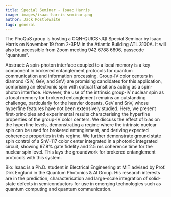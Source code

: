 ```yaml
---
title: Special Seminar - Isaac Harris
image: images/isaac-harris-seminar.png
author: Jack Postlewaite
tags: general
---
```


The PhoQuS group is hosting a CQN-QUICS-JQI Special Seminar by Isaac Harris on November 19 from 2-3PM in the Atlantic Building ATL 3100A. It will also be accessible from Zoom meeting 942 6788 6806, passcode "quantum".

Abstract: A spin-photon interface coupled to a local memory is a key component in brokered entanglement protocols for quantum communication and information processing. Group-IV color centers in diamond (SIV, GeV, and SnV) are promising candidates for this application, comprising an electronic spin with optical transitions acting as a spin-photon interface. However, the use of the intrinsic group-IV nuclear spin as a local memory for brokered entanglement remains an outstanding challenge, particularly for the heavier dopants, GeV and SnV, whose hyperfine features have not been extensively studied. Here, we present first-principles and experimental results characterising the hyperfine properties of the group-IV color centers. We discuss the effect of bias on the hyperfine levels, demonstrating a regime where the intrinsic nuclear spin can be used for brokered entanglement, and deriving expected coherence properties in this regime. We further demonstrate ground state spin control of a SnV-117 color center integrated in a photonic integrated circuit, showing 97.8% gate fidelity and 2.5 ms coherence time for the nuclear spin level. This lays the groundwork for brokered entanglement protocols with this system.

Bio: Isaac is a Ph.D. student in Electrical Engineering at MIT advised by Prof. Dirk Englund in the Quantum Photonics & Al Group. His research interests are in the prediction, characterisation and large-scale integration of solid-state defects in semiconductors for use in emerging technologies such as quantum computing and quantum communication.